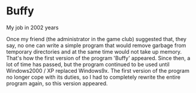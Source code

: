 # Buffy
My job in 2002 years

Once my friend (the administrator in the game club) suggested that, they say, no one can write a simple program that would remove garbage from temporary directories and at the same time would not take up memory. That's how the first version of the program 'Buffy' appeared. Since then, a lot of time has passed, but the program continued to be used until Windows2000 / XP replaced Windows9x. The first version of the program no longer cope with its duties, so I had to completely rewrite the entire program again, so this version appeared.

